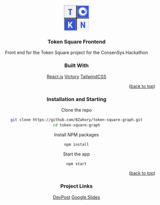 <div id="top"></div>
<!--
*** Thanks for checking out the Best-README-Template. If you have a suggestion
*** that would make this better, please fork the repo and create a pull request
*** or simply open an issue with the tag "enhancement".
*** Don't forget to give the project a star!
*** Thanks again! Now go create something AMAZING! :D
-->

<!-- PROJECT SHIELDS -->
<!--
*** I'm using markdown "reference style" links for readability.
*** Reference links are enclosed in brackets [ ] instead of parentheses ( ).
*** See the bottom of this document for the declaration of the reference variables
*** for contributors-url, forks-url, etc. This is an optional, concise syntax you may use.
*** https://www.markdownguide.org/basic-syntax/#reference-style-links
-->

<!-- PROJECT LOGO -->
<br />
<div align="center">

<div align="center">
  <a href="./src/TokenSquareLogo.png">
    <img src="./src/TokenSquareLogo.png" alt="Logo" width="80" height="80">
  </a>

<h3 align="center">Token Square Frontend</h3>

  <p align="center">
    Front end for the Token Square project for the ConsenSys Hackathon
  </p>
</div>

### Built With

[React.js](https://reactjs.org/)
[Victory](https://formidable.com/open-source/victory/)
[TailwindCSS](https://tailwindcss.com/)

<p align="right">(<a href="#top">back to top</a>)</p>

<!-- GETTING STARTED -->

### Installation and Starting

Clone the repo
   ```sh
   git clone https://github.com/BZahory/token-square-graph.git
   cd token-square-graph
   ```
 Install NPM packages
   ```sh
   npm install
   ```
Start the app
   ```sh
   npm start
   ```

<p align="right">(<a href="#top">back to top</a>)</p>

### Project Links

[DevPost](https://devpost.team/consensys/projects/205)
[Google Slides](https://docs.google.com/presentation/d/1hWNE44GGR4F-61MSKHURvx47xAlYJMvIpEn6IqCmRQk/edit?usp=sharing)
